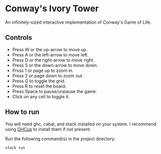 # Conway's Ivory Tower

An infinitely-sized interactive implementation of Conway's Game of Life.

## Controls

 - Press W or the up-arrow to move up.
 - Press A or the left-arrow to move left.
 - Press D or the right-arrow to move right.
 - Press S or the down-arrow to move down.
 - Prsss 1 or page up to zoom in.
 - Press 2 or page down to zoom out.
 - Press G to toggle the grid.
 - Press R to reset the board.
 - Press Space to pause/unpause the game.
 - Click on any cell to toggle it.

## How to run

You will need ghc, cabal, and stack installed on your system. I recommend using [GHCup](https://www.haskell.org/ghcup "GHCup homepage.") to install them if not present.

Run the following command(s) in the project directory:

```console
stack run
```